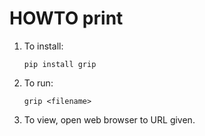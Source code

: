 # HOWTO print

1. To install:

    ```console
    pip install grip
    ```

1. To run:

    ```console
    grip <filename>
    ```

1. To view, open web browser to URL given.
